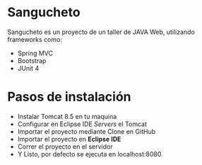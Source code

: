 # Sangucheto

Sangucheto es un proyecto de un taller de JAVA Web, utilizando frameworks como:

  - Spring MVC
  - Bootstrap
  - JUnit 4

# Pasos de instalación

  - Instalar Tomcat 8.5 en tu maquina
  - Configurar en Eclipse IDE *Servers* el Tomcat
  - Importar el proyecto mediante Clone en GitHub
  - Importar el proyecto en **Eclipse IDE**
  - Correr el proyecto en el servidor
  - Y Listo, por defecto se ejecuta en localhost:8080
